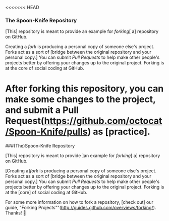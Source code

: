 <<<<<<< HEAD
### The Spoon-Knife Repository

[This] repository is meant to provide an example for *forking*[ a] repository on GitHub.

Creating a *fork* is producing a personal copy of someone else's project. Forks act as a sort of [bridge between the original repository and your personal copy.] You can submit *Pull Requests* to help make other people's projects better by offering your changes up to the original project. Forking is at the core of social coding at GitHub.

After forking this repository, you can make some changes to the project, and submit a Pull Request(https://github.com/octocat/Spoon-Knife/pulls) as  [practice].
=======
###(The)Spoon-Knife Repository

[This] repository is meant to provide ]an example for *forking*[ a] repository on GitHub.

[Creating a]*fork* is producing a personal copy of someone else's project. Forks act as a sort of [bridge between the original repository and your personal copy.]
You can submit *Pull Requests* to help make other people's projects better by offering your changes up to the original project. Forking is at the  [core] of social coding at GitHub.

For some more information on how to fork a repository,  [check out] our guide, "Forking Projects""(http://guides.github.com/overviews/forking/). Thanks! :sparkling_heart:
